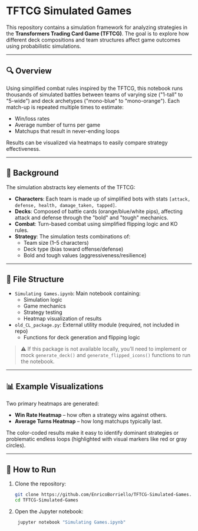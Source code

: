 # TFTCG Simulated Games

This repository contains a simulation framework for analyzing strategies in the **Transformers Trading Card Game (TFTCG)**. The goal is to explore how different deck compositions and team structures affect game outcomes using probabilistic simulations.

---

## 🔍 Overview

Using simplified combat rules inspired by the TFTCG, this notebook runs thousands of simulated battles between teams of varying size ("1-tall" to "5-wide") and deck archetypes ("mono-blue" to "mono-orange"). Each match-up is repeated multiple times to estimate:

- Win/loss rates
- Average number of turns per game
- Matchups that result in never-ending loops

Results can be visualized via heatmaps to easily compare strategy effectiveness.

---

## 🧠 Background

The simulation abstracts key elements of the TFTCG:

- **Characters**: Each team is made up of simplified bots with stats `[attack, defense, health, damage_taken, tapped]`.
- **Decks**: Composed of battle cards (orange/blue/white pips), affecting attack and defense through the "bold" and "tough" mechanics.
- **Combat**: Turn-based combat using simplified flipping logic and KO rules.
- **Strategy**: The simulation tests combinations of:
  - Team size (1–5 characters)
  - Deck type (bias toward offense/defense)
  - Bold and tough values (aggressiveness/resilience)

---

## 📁 File Structure

- `Simulating Games.ipynb`: Main notebook containing:
  - Simulation logic
  - Game mechanics
  - Strategy testing
  - Heatmap visualization of results
- `old_CL_package.py`: External utility module (required, not included in repo)
  - Functions for deck generation and flipping logic

> ⚠️ If this package is not available locally, you’ll need to implement or mock `generate_deck()` and `generate_flipped_icons()` functions to run the notebook.

---

## 📊 Example Visualizations

Two primary heatmaps are generated:

- **Win Rate Heatmap** – how often a strategy wins against others.
- **Average Turns Heatmap** – how long matchups typically last.

The color-coded results make it easy to identify dominant strategies or problematic endless loops (highlighted with visual markers like red or gray circles).

---

## 🚀 How to Run

1. Clone the repository:
   ```bash
   git clone https://github.com/EnricoBorriello/TFTCG-Simulated-Games.git
   cd TFTCG-Simulated-Games

2. Open the Jupyter notebook:
   ```bash
    jupyter notebook "Simulating Games.ipynb"






   
